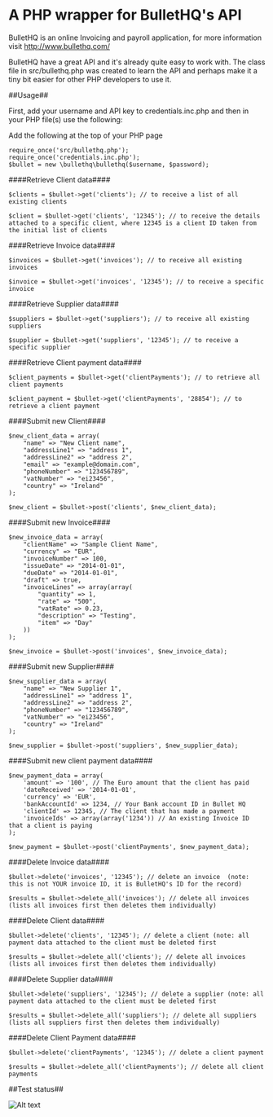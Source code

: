 A PHP wrapper for BulletHQ's API
================================

BulletHQ is an online Invoicing and payroll application, for more information visit http://www.bullethq.com/

BulletHQ have a great API and it's already quite easy to work with.
The class file in src/bullethq.php was created to learn the API and perhaps make it a tiny bit easier for other PHP developers to use it.

##Usage##

First, add your username and API key to credentials.inc.php and then in your PHP file(s) use the following:

Add the following at the top of your PHP page

	require_once('src/bullethq.php');
	require_once('credentials.inc.php');
	$bullet = new \bullethq\bullethq($username, $password);

####Retrieve Client data####

    $clients = $bullet->get('clients'); // to receive a list of all existing clients

	$client = $bullet->get('clients', '12345'); // to receive the details attached to a specific client, where 12345 is a client ID taken from the initial list of clients

####Retrieve Invoice data####

	$invoices = $bullet->get('invoices'); // to receive all existing invoices

	$invoice = $bullet->get('invoices', '12345'); // to receive a specific invoice

####Retrieve Supplier data####

	$suppliers = $bullet->get('suppliers'); // to receive all existing suppliers

	$supplier = $bullet->get('suppliers', '12345'); // to receive a specific supplier

####Retrieve Client payment data####

	$client_payments = $bullet->get('clientPayments'); // to retrieve all client payments

	$client_payment = $bullet->get('clientPayments', '28854'); // to retrieve a client payment

####Submit new Client####

	$new_client_data = array(
	    "name" => "New Client name",
	    "addressLine1" => "address 1",
	    "addressLine2" => "address 2",
	    "email" => "example@domain.com",
	    "phoneNumber" => "123456789",
	    "vatNumber" => "ei23456",
	    "country" => "Ireland"
	);

	$new_client = $bullet->post('clients', $new_client_data);

####Submit new Invoice####

	$new_invoice_data = array(
	    "clientName" => "Sample Client Name",
	    "currency" => "EUR",
	    "invoiceNumber" => 100,
	    "issueDate" => "2014-01-01",
	    "dueDate" => "2014-01-01",
	    "draft" => true,
	    "invoiceLines" => array(array(
	        "quantity" => 1,
	        "rate" => "500",
	        "vatRate" => 0.23,
	        "description" => "Testing",
	        "item" => "Day"
	    ))
	);
	
	$new_invoice = $bullet->post('invoices', $new_invoice_data);

####Submit new Supplier####

	$new_supplier_data = array(
	    "name" => "New Supplier 1",
	    "addressLine1" => "address 1",
	    "addressLine2" => "address 2",
	    "phoneNumber" => "123456789",
	    "vatNumber" => "ei23456",
	    "country" => "Ireland"
	);
	
	$new_supplier = $bullet->post('suppliers', $new_supplier_data);

####Submit new client payment data####

	$new_payment_data = array(
	    'amount' => '100', // The Euro amount that the client has paid
	    'dateReceived' => '2014-01-01',
	    'currency' => 'EUR',
	    'bankAccountId' => 1234, // Your Bank account ID in Bullet HQ
	    'clientId' => 12345, // The client that has made a payment
	    'invoiceIds' => array(array('1234')) // An existing Invoice ID that a client is paying
	);

	$new_payment = $bullet->post('clientPayments', $new_payment_data);

####Delete Invoice data####

	$bullet->delete('invoices', '12345'); // delete an invoice  (note: this is not YOUR invoice ID, it is BulletHQ's ID for the record)

	$results = $bullet->delete_all('invoices'); // delete all invoices (lists all invoices first then deletes them individually)


####Delete Client data####

	$bullet->delete('clients', '12345'); // delete a client (note: all payment data attached to the client must be deleted first

	$results = $bullet->delete_all('clients'); // delete all invoices (lists all invoices first then deletes them individually)

####Delete Supplier data####

	$bullet->delete('suppliers', '12345'); // delete a supplier (note: all payment data attached to the client must be deleted first

	$results = $bullet->delete_all('suppliers'); // delete all suppliers (lists all suppliers first then deletes them individually)

####Delete Client Payment data####

	$bullet->delete('clientPayments', '12345'); // delete a client payment 

	$results = $bullet->delete_all('clientPayments'); // delete all client payments

##Test status##

![Alt text](https://www.codeship.io/projects/e6244400-6823-0131-e745-4e0bf8440b1e/status "Codeship Status")


